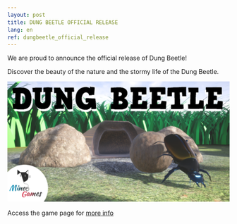 ```yaml
---
layout: post
title: DUNG BEETLE OFFICIAL RELEASE
lang: en
ref: dungbeetle_official_release
---
```


We are proud to announce the official release of Dung Beetle!

Discover the beauty of the nature and the stormy life of the Dung Beetle.

![Dung Beetle Poster](/img/dungbeetle/img1.png "Dung Beetle poster")

Access the game page for [more info](https://www.mineogames.com/games/dung-beetle/)